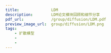 ```yaml
---
title:              LDM
description:        LDM论文模块回顾和细节分享
pdf_url:            /group/diffusion/LDM.pdf
preview_image_url:  group/diffusion/LDM.png
tags:
    - 扩散模型
    -
    -            
---
```

